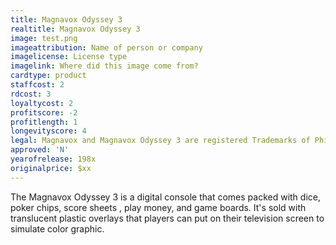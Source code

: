 ```yaml
---
title: Magnavox Odyssey 3
realtitle: Magnavox Odyssey 3
image: test.png
imageattribution: Name of person or company
imagelicense: License type
imagelink: Where did this image come from?
cardtype: product
staffcost: 2
rdcost: 3
loyaltycost: 2
profitscore: -2
profitlength: 1
longevityscore: 4
legal: Magnavox and Magnavox Odyssey 3 are registered Trademarks of Phillips Corporation
approved: 'N'
yearofrelease: 198x
originalprice: $xx
---
```


The Magnavox Odyssey 3 is a digital console that comes packed with dice, poker chips, score sheets , play money, and game boards. It's sold with translucent plastic overlays that players can put on their television screen to simulate color graphic.
